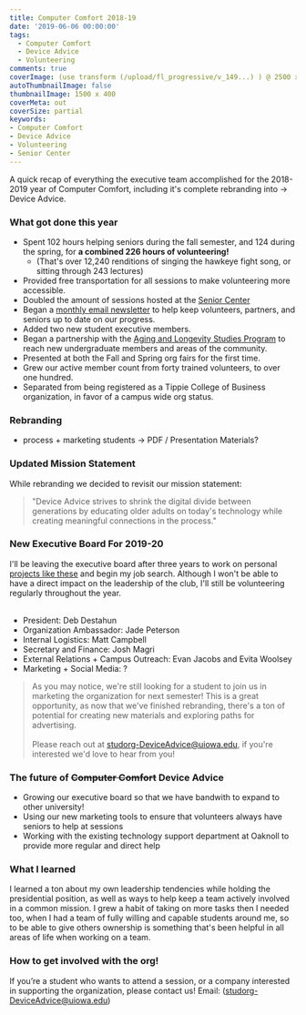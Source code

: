 ```yaml
---
title: Computer Comfort 2018-19
date: '2019-06-06 00:00:00'
tags:
  - Computer Comfort
  - Device Advice
  - Volunteering
comments: true
coverImage: (use transform (/upload/fl_progressive/v_149...) ) @ 2500 x 1512 (New logo here)
autoThumbnailImage: false
thumbnailImage: 1500 x 400
coverMeta: out
coverSize: partial
keywords:
- Computer Comfort
- Device Advice
- Volunteering
- Senior Center
---
```


A quick recap of everything the executive team accomplished for the 2018-2019
year of Computer Comfort, including it's complete rebranding into -> Device Advice.
</br>
<!-- more -->
### What got done this year
* Spent 102 hours helping seniors during the fall semester, and 124 during the spring, for **a combined 226 hours of volunteering!**
  * (That's over 12,240 renditions of singing the hawkeye fight song, or sitting through 243 lectures)
* Provided free transportation for all sessions to make volunteering more accessible.
* Doubled the amount of sessions hosted at the [Senior Center](https://www.icgov.org/city-government/departments-and-divisions/senior-center)
* Began a [monthly email newsletter](https://mailchi.mp/fe951d5ccaeb/computer-comfort-dec-update-147703) 
to help keep volunteers, partners, and seniors up to date on our progress.
* Added two new student executive members.
* Began a partnership with the [Aging and Longevity Studies Program](https://clas.uiowa.edu/socialwork/undergraduate-program/aging-longevity-studies-program)
to reach new undergraduate members and areas of the community.
* Presented at both the Fall and Spring org fairs for the first time.
* Grew our active member count from forty trained volunteers, to over one hundred.
* Separated from being registered as a Tippie College of Business organization, in favor of a campus wide org status.

### Rebranding

* process + marketing students -> PDF / Presentation Materials?

### Updated Mission Statement

While rebranding we decided to revisit our mission statement:

> "Device Advice strives to shrink the digital divide between generations by 
educating older adults on today's technology while creating meaningful 
connections in the process."

### New Executive Board For 2019-20

I'll be leaving the executive board after three years to work on
personal [projects like these](/Current-Projects) and begin my job search. Although
I won't be able to have a direct impact on the leadership of the club, I'll still be 
volunteering regularly throughout the year.</br></br>

* President: Deb Destahun
* Organization Ambassador: Jade Peterson
* Internal Logistics: Matt Campbell
* Secretary and Finance: Josh Magri
* External Relations + Campus Outreach: Evan Jacobs and Evita Woolsey
* Marketing + Social Media: ?

> As you may notice, we're still looking for a student to join us in marketing 
the organization for next semester! This is a great opportunity, as now that 
we've finished rebranding, there's a ton of potential for creating new materials
and exploring paths for advertising. </br></br>Please reach out at 
studorg-DeviceAdvice@uiowa.edu, if you're interested we'd love to hear from you!

### The future of ~~Computer Comfort~~ Device Advice 

* Growing our executive board so that we have bandwith to expand to other university!
* Using our new marketing tools to ensure that volunteers always have seniors to help at sessions
* Working with the existing technology support department at Oaknoll to provide more regular and direct help

### What I learned
I learned a ton about my own leadership tendencies while holding
the presidential position, as well as ways to help keep a team actively involved
in a common mission. I grew a habit of taking on more tasks then I needed too,
when I had a team of fully willing and capable students around me, so to be able
to give others ownership is something that's been helpful in all areas of life
when working on a team.

### How to get involved with the org!

If you’re a student who wants to attend a session, or a company interested in 
supporting the organization, please contact us! 
Email: (studorg-DeviceAdvice@uiowa.edu)